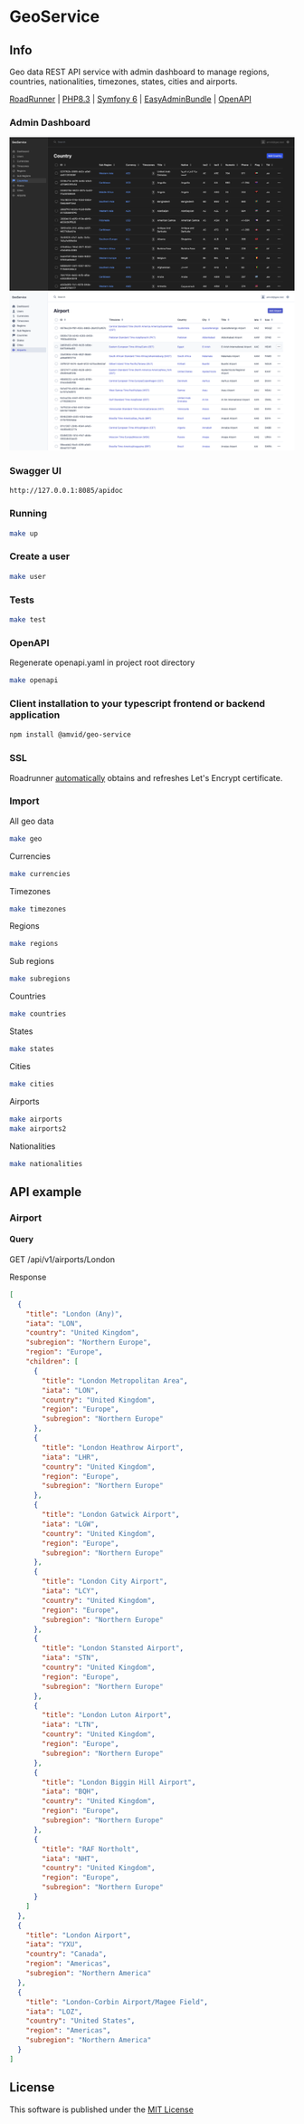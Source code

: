 # GeoService

## Info

Geo data REST API service with admin dashboard to manage regions, countries, nationalities, timezones, states, cities and airports.

[RoadRunner](https://roadrunner.dev) |
[PHP8.3](https://www.php.net/releases/8.3/en.php) |
[Symfony 6](https://symfony.com) |
[EasyAdminBundle](https://symfony.com/bundles/EasyAdminBundle/current/index.html) |
[OpenAPI](https://swagger.io/specification/)

### Admin Dashboard

![Screenshot](docs/img/country_dark.png)
![Screenshot](docs/img/airport_light.png)

### Swagger UI

```text
http://127.0.0.1:8085/apidoc
```

### Running

```bash
make up
```

### Create a user

```bash
make user
```

### Tests

```bash
make test
```

### OpenAPI

Regenerate openapi.yaml in project root directory

```bash
make openapi
```

### Client installation to your typescript frontend or backend application

```bash
npm install @amvid/geo-service
```

### SSL

Roadrunner [automatically](https://docs.roadrunner.dev/http/http#lets-encrypt) obtains and refreshes Let's Encrypt certificate.

### Import

All geo data

```bash
make geo
```

Currencies

```bash
make currencies
```

Timezones

```bash
make timezones
```

Regions

```bash
make regions
```

Sub regions

```bash
make subregions
```

Countries

```bash
make countries
```

States

```bash
make states
```

Cities

```bash
make cities
```

Airports

```bash
make airports
make airports2
```

Nationalities

```bash
make nationalities
```

## API example

### Airport

#### Query

GET /api/v1/airports/London

Response

```json
[
  {
    "title": "London (Any)",
    "iata": "LON",
    "country": "United Kingdom",
    "subregion": "Northern Europe",
    "region": "Europe",
    "children": [
      {
        "title": "London Metropolitan Area",
        "iata": "LON",
        "country": "United Kingdom",
        "region": "Europe",
        "subregion": "Northern Europe"
      },
      {
        "title": "London Heathrow Airport",
        "iata": "LHR",
        "country": "United Kingdom",
        "region": "Europe",
        "subregion": "Northern Europe"
      },
      {
        "title": "London Gatwick Airport",
        "iata": "LGW",
        "country": "United Kingdom",
        "region": "Europe",
        "subregion": "Northern Europe"
      },
      {
        "title": "London City Airport",
        "iata": "LCY",
        "country": "United Kingdom",
        "region": "Europe",
        "subregion": "Northern Europe"
      },
      {
        "title": "London Stansted Airport",
        "iata": "STN",
        "country": "United Kingdom",
        "region": "Europe",
        "subregion": "Northern Europe"
      },
      {
        "title": "London Luton Airport",
        "iata": "LTN",
        "country": "United Kingdom",
        "region": "Europe",
        "subregion": "Northern Europe"
      },
      {
        "title": "London Biggin Hill Airport",
        "iata": "BQH",
        "country": "United Kingdom",
        "region": "Europe",
        "subregion": "Northern Europe"
      },
      {
        "title": "RAF Northolt",
        "iata": "NHT",
        "country": "United Kingdom",
        "region": "Europe",
        "subregion": "Northern Europe"
      }
    ]
  },
  {
    "title": "London Airport",
    "iata": "YXU",
    "country": "Canada",
    "region": "Americas",
    "subregion": "Northern America"
  },
  {
    "title": "London-Corbin Airport/Magee Field",
    "iata": "LOZ",
    "country": "United States",
    "region": "Americas",
    "subregion": "Northern America"
  }
]
```

## License

This software is published under the [MIT License](LICENSE.md)
